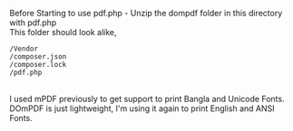 Before Starting to use pdf.php - Unzip the dompdf folder in this directory with pdf.php </br>
This folder should look alike, </br>

	/Vendor
	/composer.json
	/composer.lock
	/pdf.php
  
</br>
I used mPDF previously to get support to print Bangla and Unicode Fonts.</br>
DOmPDF is just lightweight, I'm using it again to print English and ANSI Fonts.</br>
